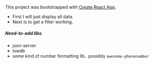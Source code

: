 This project was bootstrapped with [Create React App](https://github.com/facebook/create-react-app).


- First I will just display all data.
- Next is to get a filter working. 


##### Need-to-add libs.
- json-server
- lowdb
- some kind of number formatting lib.. possibly `awesome-phonenumber`
